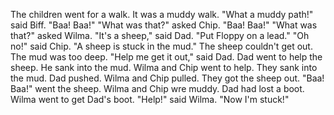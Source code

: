 The children went for a walk.
It was a muddy walk.
"What a muddy path!" said Biff.
"Baa! Baa!"
"What was that?" asked Chip.
"Baa! Baa!"
"What was that?" asked Wilma.
"It's a sheep," said Dad.
"Put Floppy on a lead."
"Oh no!" said Chip.
"A sheep is stuck in the mud."
The sheep couldn't get out.
The mud was too deep.
"Help me get it out," said Dad.
Dad went to help the sheep.
He sank into the mud.
Wilma and Chip went to help.
They sank into the mud.
Dad pushed.
Wilma and Chip pulled.
They got the sheep out.
"Baa! Baa!" went the sheep.
Wilma and Chip wre muddy.
Dad had lost a boot.
Wilma went to get Dad's boot.
"Help!" said Wilma.
"Now I'm stuck!"
